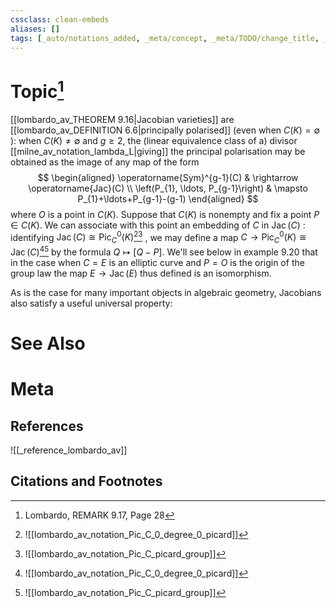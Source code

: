 ```yaml
---
cssclass: clean-embeds
aliases: []
tags: [_auto/notations_added, _meta/concept, _meta/TODO/change_title, _meta/literature_note, _reference/lombardo_av, _meta/permanent_note, _meta/remark]
---
```

# Topic[^1]
[[lombardo_av_THEOREM 9.16|Jacobian varieties]] are [[lombardo_av_DEFINITION 6.6|principally polarised]] (even when $C(K)=\emptyset$ ): when $C(K) \neq \emptyset$ and $g \geq 2$, the (linear equivalence class of a) divisor [[milne_av_notation_lambda_L|giving]] the principal polarisation may be obtained as the image of any map of the form
$$
\begin{aligned}
\operatorname{Sym}^{g-1}(C) & \rightarrow \operatorname{Jac}(C) \\
\left(P_{1}, \ldots, P_{g-1}\right) & \mapsto P_{1}+\ldots+P_{g-1}-(g-1)
\end{aligned}
$$
where $O$ is a point in $C(K)$.
Suppose that $C(K)$ is nonempty and fix a point $P \in C(K)$. We can associate with this point an embedding of $C$ in $\operatorname{Jac}(C)$ : identifying $\operatorname{Jac}(C) \cong \operatorname{Pic}_{C}^{0}(K)$[^2][^3]              , we may define a map $C \rightarrow \operatorname{Pic}_{C}^{0}(K) \cong \operatorname{Jac}(C)$[^2][^3]               by the formula $Q \mapsto[Q-P] .$ We'll see below in example 9.20 that in the case when $C=E$ is an elliptic curve and $P=O$ is the origin of the group law the map $E \rightarrow \operatorname{Jac}(E)$ thus defined is an isomorphism.

As is the case for many important objects in algebraic geometry, Jacobians also satisfy a useful universal property:


# See Also

# Meta
## References
![[_reference_lombardo_av]]

## Citations and Footnotes
[^1]: Lombardo, REMARK 9.17, Page 28
[^2]: ![[lombardo_av_notation_Pic_C_0_degree_0_picard]]
[^3]: ![[lombardo_av_notation_Pic_C_picard_group]]